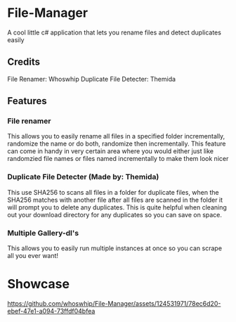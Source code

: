 # File-Manager
A cool little c# application that lets you rename files and detect duplicates easily 

## Credits
File Renamer: Whoswhip
Duplicate File Detecter: Themida

## Features
### File renamer
This allows you to easily rename all files in a specified folder incrementally, randomize the name or do both, randomize then incrementally.
This feature can come in handy in very certain area where you would either just like randomzied file names or files named incrementally to make them look nicer

### Duplicate File Detecter (Made by: Themida)
This use SHA256 to scans all files in a folder for duplicate files, when the SHA256 matches with another file after all files are scanned in the folder it will prompt you to delete any duplicates.
This is quite helpful when cleaning out your download directory for any duplicates so you can save on space.

### Multiple Gallery-dl's 
This allows you to easily run multiple instances at once so you can scrape all you ever want! 
# Showcase
https://github.com/whoswhip/File-Manager/assets/124531971/78ec6d20-ebef-47e1-a094-73ffdf04bfea

